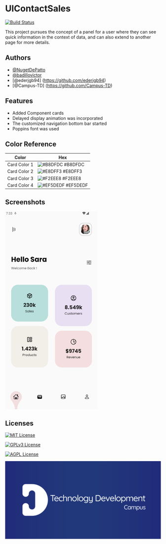 # UIContactSales
[![Build Status](https://travis-ci.org/joemccann/dillinger.svg?branch=master)](https://travis-ci.org/joemccann/dillinger)

This project pursues the concept of a panel for a user where they can see quick information in the context of data, and can also extend to another page for more details.

## Authors

- [@NugetDePatto](https://github.com/NugetDePatto)
- [@badillovictor](https://github.com/badillovictor)
- [@ederjgb94] (https://github.com/ederjgb94)
- [@Campus-TD] (https://github.com/Campus-TD)

## Features

- Added Component cards
- Delayed display animation was incorporated
- The customized navigation bottom bar started
- Poppins font was used

## Color Reference

| Color             | Hex                                                                |
| ----------------- | ------------------------------------------------------------------ |
| Card Color 1 | ![#B8DFDC](https://via.placeholder.com/10/B8DFDC?text=+) #B8DFDC |
| Card Color 2 | ![#E8DFF3](https://via.placeholder.com/10/E8DFF3?text=+) #E8DFF3 |
| Card Color 3 | ![#F2EEE8](https://via.placeholder.com/10/F2EEE8?text=+) #F2EEE8 |
| Card Color 4 | ![#EF5DEDF](https://via.placeholder.com/10/0EF5DEDF?text=+) #EF5DEDF |


## Screenshots

<img src="imagesreadme/homepage.png" width="300"/>


## Licenses

[![MIT License](https://img.shields.io/badge/License-MIT-green.svg)](https://choosealicense.com/licenses/mit/)

[![GPLv3 License](https://img.shields.io/badge/License-GPL%20v3-yellow.svg)](https://opensource.org/licenses/)

[![AGPL License](https://img.shields.io/badge/license-AGPL-blue.svg)](http://www.gnu.org/licenses/agpl-3.0)

![Logo](https://github.com/Campus-TD/.github/raw/main/background.jpg)